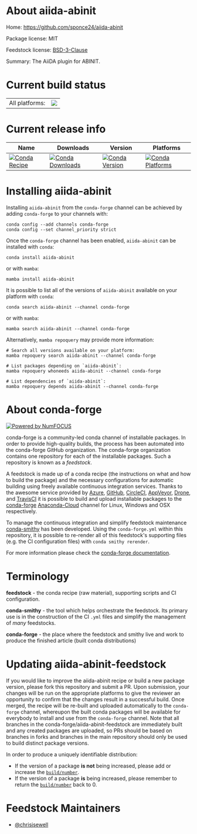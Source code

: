 About aiida-abinit
==================

Home: https://github.com/sponce24/aiida-abinit

Package license: MIT

Feedstock license: [BSD-3-Clause](https://github.com/conda-forge/aiida-abinit-feedstock/blob/main/LICENSE.txt)

Summary: The AiiDA plugin for ABINIT.

Current build status
====================


<table><tr><td>All platforms:</td>
    <td>
      <a href="https://dev.azure.com/conda-forge/feedstock-builds/_build/latest?definitionId=16759&branchName=main">
        <img src="https://dev.azure.com/conda-forge/feedstock-builds/_apis/build/status/aiida-abinit-feedstock?branchName=main">
      </a>
    </td>
  </tr>
</table>

Current release info
====================

| Name | Downloads | Version | Platforms |
| --- | --- | --- | --- |
| [![Conda Recipe](https://img.shields.io/badge/recipe-aiida--abinit-green.svg)](https://anaconda.org/conda-forge/aiida-abinit) | [![Conda Downloads](https://img.shields.io/conda/dn/conda-forge/aiida-abinit.svg)](https://anaconda.org/conda-forge/aiida-abinit) | [![Conda Version](https://img.shields.io/conda/vn/conda-forge/aiida-abinit.svg)](https://anaconda.org/conda-forge/aiida-abinit) | [![Conda Platforms](https://img.shields.io/conda/pn/conda-forge/aiida-abinit.svg)](https://anaconda.org/conda-forge/aiida-abinit) |

Installing aiida-abinit
=======================

Installing `aiida-abinit` from the `conda-forge` channel can be achieved by adding `conda-forge` to your channels with:

```
conda config --add channels conda-forge
conda config --set channel_priority strict
```

Once the `conda-forge` channel has been enabled, `aiida-abinit` can be installed with `conda`:

```
conda install aiida-abinit
```

or with `mamba`:

```
mamba install aiida-abinit
```

It is possible to list all of the versions of `aiida-abinit` available on your platform with `conda`:

```
conda search aiida-abinit --channel conda-forge
```

or with `mamba`:

```
mamba search aiida-abinit --channel conda-forge
```

Alternatively, `mamba repoquery` may provide more information:

```
# Search all versions available on your platform:
mamba repoquery search aiida-abinit --channel conda-forge

# List packages depending on `aiida-abinit`:
mamba repoquery whoneeds aiida-abinit --channel conda-forge

# List dependencies of `aiida-abinit`:
mamba repoquery depends aiida-abinit --channel conda-forge
```


About conda-forge
=================

[![Powered by
NumFOCUS](https://img.shields.io/badge/powered%20by-NumFOCUS-orange.svg?style=flat&colorA=E1523D&colorB=007D8A)](https://numfocus.org)

conda-forge is a community-led conda channel of installable packages.
In order to provide high-quality builds, the process has been automated into the
conda-forge GitHub organization. The conda-forge organization contains one repository
for each of the installable packages. Such a repository is known as a *feedstock*.

A feedstock is made up of a conda recipe (the instructions on what and how to build
the package) and the necessary configurations for automatic building using freely
available continuous integration services. Thanks to the awesome service provided by
[Azure](https://azure.microsoft.com/en-us/services/devops/), [GitHub](https://github.com/),
[CircleCI](https://circleci.com/), [AppVeyor](https://www.appveyor.com/),
[Drone](https://cloud.drone.io/welcome), and [TravisCI](https://travis-ci.com/)
it is possible to build and upload installable packages to the
[conda-forge](https://anaconda.org/conda-forge) [Anaconda-Cloud](https://anaconda.org/)
channel for Linux, Windows and OSX respectively.

To manage the continuous integration and simplify feedstock maintenance
[conda-smithy](https://github.com/conda-forge/conda-smithy) has been developed.
Using the ``conda-forge.yml`` within this repository, it is possible to re-render all of
this feedstock's supporting files (e.g. the CI configuration files) with ``conda smithy rerender``.

For more information please check the [conda-forge documentation](https://conda-forge.org/docs/).

Terminology
===========

**feedstock** - the conda recipe (raw material), supporting scripts and CI configuration.

**conda-smithy** - the tool which helps orchestrate the feedstock.
                   Its primary use is in the construction of the CI ``.yml`` files
                   and simplify the management of *many* feedstocks.

**conda-forge** - the place where the feedstock and smithy live and work to
                  produce the finished article (built conda distributions)


Updating aiida-abinit-feedstock
===============================

If you would like to improve the aiida-abinit recipe or build a new
package version, please fork this repository and submit a PR. Upon submission,
your changes will be run on the appropriate platforms to give the reviewer an
opportunity to confirm that the changes result in a successful build. Once
merged, the recipe will be re-built and uploaded automatically to the
`conda-forge` channel, whereupon the built conda packages will be available for
everybody to install and use from the `conda-forge` channel.
Note that all branches in the conda-forge/aiida-abinit-feedstock are
immediately built and any created packages are uploaded, so PRs should be based
on branches in forks and branches in the main repository should only be used to
build distinct package versions.

In order to produce a uniquely identifiable distribution:
 * If the version of a package **is not** being increased, please add or increase
   the [``build/number``](https://docs.conda.io/projects/conda-build/en/latest/resources/define-metadata.html#build-number-and-string).
 * If the version of a package **is** being increased, please remember to return
   the [``build/number``](https://docs.conda.io/projects/conda-build/en/latest/resources/define-metadata.html#build-number-and-string)
   back to 0.

Feedstock Maintainers
=====================

* [@chrisjsewell](https://github.com/chrisjsewell/)

